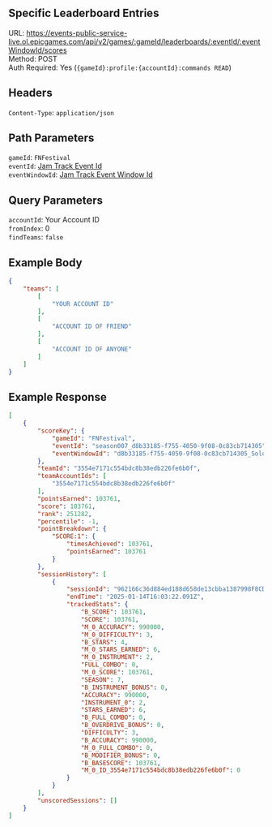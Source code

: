 ## Specific Leaderboard Entries

URL: https://events-public-service-live.ol.epicgames.com/api/v2/games/:gameId/leaderboards/:eventId/:eventWindowId/scores \
Method: POST \
Auth Required: Yes (`{gameId}:profile:{accountId}:commands READ`)

## Headers

`Content-Type`: `application/json`

## Path Parameters

`gameId`: `FNFestival` <br/>
`eventId`: [Jam Track Event Id](https://github.com/FNLookup/data/blob/main/festival/docs/Leaderboards/EventIDs.md#jam-track-event-ids) <br/>
`eventWindowId`: [Jam Track Event Window Id](https://github.com/FNLookup/data/blob/main/festival/docs/Leaderboards/EventIDs.md#jam-track-event-window-ids) <br/>

## Query Parameters

`accountId`: Your Account ID <br/>
`fromIndex`: 0 <br/>
`findTeams`: `false` <br/>

## Example Body

```json
{
    "teams": [
        [
            "YOUR ACCOUNT ID"
        ],
        [
            "ACCOUNT ID OF FRIEND"
        ],
        [
            "ACCOUNT ID OF ANYONE"
        ]
    ]
}
```

## Example Response

```json
[
    {
        "scoreKey": {
            "gameId": "FNFestival",
            "eventId": "season007_d8b33185-f755-4050-9f08-0c83cb714305",
            "eventWindowId": "d8b33185-f755-4050-9f08-0c83cb714305_Solo_Vocals"
        },
        "teamId": "3554e7171c554bdc8b38edb226fe6b0f",
        "teamAccountIds": [
            "3554e7171c554bdc8b38edb226fe6b0f"
        ],
        "pointsEarned": 103761,
        "score": 103761,
        "rank": 251282,
        "percentile": -1,
        "pointBreakdown": {
            "SCORE:1": {
                "timesAchieved": 103761,
                "pointsEarned": 103761
            }
        },
        "sessionHistory": [
            {
                "sessionId": "962166c36d884ed188d658de13cbba1387998F8CD91A4303A0F43B9AEE967AA9",
                "endTime": "2025-01-14T16:03:22.091Z",
                "trackedStats": {
                    "B_SCORE": 103761,
                    "SCORE": 103761,
                    "M_0_ACCURACY": 990000,
                    "M_0_DIFFICULTY": 3,
                    "B_STARS": 4,
                    "M_0_STARS_EARNED": 6,
                    "M_0_INSTRUMENT": 2,
                    "FULL_COMBO": 0,
                    "M_0_SCORE": 103761,
                    "SEASON": 7,
                    "B_INSTRUMENT_BONUS": 0,
                    "ACCURACY": 990000,
                    "INSTRUMENT_0": 2,
                    "STARS_EARNED": 6,
                    "B_FULL_COMBO": 0,
                    "B_OVERDRIVE_BONUS": 0,
                    "DIFFICULTY": 3,
                    "B_ACCURACY": 990000,
                    "M_0_FULL_COMBO": 0,
                    "B_MODIFIER_BONUS": 0,
                    "B_BASESCORE": 103761,
                    "M_0_ID_3554e7171c554bdc8b38edb226fe6b0f": 0
                }
            }
        ],
        "unscoredSessions": []
    }
]
```
